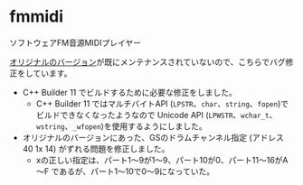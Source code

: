 # fmmidi
ソフトウェアFM音源MIDIプレイヤー

[オリジナルのバージョン](http://milkpot.sakura.ne.jp/fmmidi/)が既にメンテナンスされていないので、こちらでバグ修正をしています。

- C++ Builder 11 でビルドするために必要な修正をしました。
  - C++ Builder 11 ではマルチバイトAPI (`LPSTR`、`char`、`string`、`fopen`)でビルドできなくなったようなので
    Unicode API (`LPWSTR`、`wchar_t`、`wstring`、`_wfopen`)を使用するようにしました。
- オリジナルのバージョンにあった、GSのドラムチャンネル指定 (アドレス 40 1x 14) がずれる問題を修正しました。
  - xの正しい指定は、パート1～9が1～9、パート10が0、パート11～16がA～F であるが、パート1～10で0～9になっていた。
